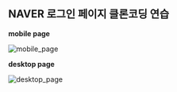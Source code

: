 ## NAVER 로그인 페이지 클론코딩 연습

**mobile page**   

![mobile_page](https://user-images.githubusercontent.com/73879003/128587889-137b358a-e043-4eec-8a96-3230971c08ac.png)    

**desktop page**   

![desktop_page](https://user-images.githubusercontent.com/73879003/128587927-7bd1d097-975a-4fbb-92f2-8c062d024ab2.png)
